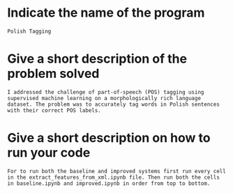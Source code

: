 # Indicate the name of the program

    Polish Tagging

# Give a short description of the problem solved

    I addressed the challenge of part-of-speech (POS) tagging using supervised machine learning on a morphologically rich language dataset. The problem was to accurately tag words in Polish sentences with their correct POS labels.

# Give a short description on how to run your code

    For to run both the baseline and improved systems first run every cell in the extract_features_from_xml.ipynb file. Then run both the cells in baseline.ipynb and improved.ipynb in order from top to bottom.
